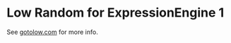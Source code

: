 # Low Random for ExpressionEngine 1

See [gotolow.com](http://gotolow.com/addons/low-random) for more info.
